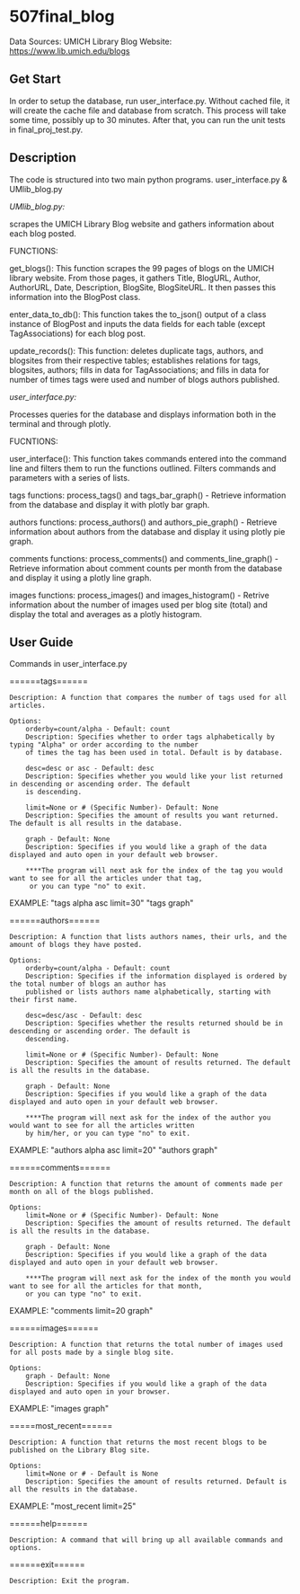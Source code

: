 # 507final_blog
Data Sources: UMICH Library Blog Website: https://www.lib.umich.edu/blogs

## Get Start

In order to setup the database, run user_interface.py. Without cached file, it will create the cache file and database from scratch. This process will take some time, possibly up to 30 minutes. After that, you can run the unit tests in final_proj_test.py.

## Description

The code is structured into two main python programs. user_interface.py & UMlib_blog.py

*UMlib_blog.py:*

scrapes the UMICH Library Blog website and gathers information about each blog posted.

FUNCTIONS:

get_blogs(): This function scrapes the 99 pages of blogs on the UMICH library website. From those pages, it gathers Title, BlogURL, Author, AuthorURL, Date, Description, BlogSite, BlogSiteURL. It then passes this information into the BlogPost class.

enter_data_to_db(): This function takes the to_json() output of a class instance of BlogPost and inputs the data fields for each table (except TagAssociations) for each blog post.

update_records(): This function: deletes duplicate tags, authors, and blogsites from their respective tables; establishes relations for tags, blogsites, authors; fills in data for TagAssociations; and fills in data for number of times tags were used and number of blogs authors published.

*user_interface.py:*

Processes queries for the database and displays information both in the terminal and through plotly.

FUCNTIONS:

user_interface(): This function takes commands entered into the command line and filters them to run the functions outlined. Filters commands and parameters with a series of lists.

tags functions: process_tags() and tags_bar_graph() - Retrieve information from the database and display it with plotly bar graph.

authors functions: process_authors() and authors_pie_graph() - Retrieve information about authors from the database and display it using plotly pie graph.

comments functions: process_comments() and comments_line_graph() - Retrieve information about comment counts per month from the database and display it using a plotly line graph.

images functions: process_images() and images_histogram() - Retrive information about the number of images used per blog site (total) and display the total and averages as a plotly histogram.

## User Guide

Commands in user_interface.py

======tags======

    Description: A function that compares the number of tags used for all articles.

    Options:
        orderby=count/alpha - Default: count 
        Description: Specifies whether to order tags alphabetically by typing "Alpha" or order according to the number
        of times the tag has been used in total. Default is by database.

        desc=desc or asc - Default: desc
        Description: Specifies whether you would like your list returned in descending or ascending order. The default
        is descending.

        limit=None or # (Specific Number)- Default: None
        Description: Specifies the amount of results you want returned. The default is all results in the database.

        graph - Default: None
        Description: Specifies if you would like a graph of the data displayed and auto open in your default web browser. 

        ****The program will next ask for the index of the tag you would want to see for all the articles under that tag, 
         or you can type "no" to exit.
         
EXAMPLE:
"tags alpha asc limit=30"
"tags graph"

======authors======

    Description: A function that lists authors names, their urls, and the amount of blogs they have posted.

    Options:
        orderby=count/alpha - Default: count
        Description: Specifies if the information displayed is ordered by the total number of blogs an author has
        published or lists authors name alphabetically, starting with their first name.

        desc=desc/asc - Default: desc
        Description: Specifies whether the results returned should be in descending or ascending order. The default is
        descending.

        limit=None or # (Specific Number)- Default: None
        Description: Specifies the amount of results returned. The default is all the results in the database.

        graph - Default: None
        Description: Specifies if you would like a graph of the data displayed and auto open in your default web browser.
        
        ****The program will next ask for the index of the author you would want to see for all the articles written 
        by him/her, or you can type "no" to exit.
        
EXAMPLE:
"authors alpha asc limit=20"
"authors graph"

======comments======

    Description: A function that returns the amount of comments made per month on all of the blogs published.

    Options:
        limit=None or # (Specific Number)- Default: None
        Description: Specifies the amount of results returned. The default is all the results in the database.

        graph - Default: None
        Description: Specifies if you would like a graph of the data displayed and auto open in your default web browser. 
        
        ****The program will next ask for the index of the month you would want to see for all the articles for that month,
        or you can type "no" to exit.
EXAMPLE:
"comments limit=20 graph"

======images======

    Description: A function that returns the total number of images used for all posts made by a single blog site.

    Options:
        graph - Default: None
        Description: Specifies if you would like a graph of the data displayed and auto open in your browser. 
        
EXAMPLE:
"images graph"

=====most_recent======

    Description: A function that returns the most recent blogs to be published on the Library Blog site.

    Options:
        limit=None or # - Default is None
        Description: Specifies the amount of results returned. Default is all the results in the database.
        
EXAMPLE:
"most_recent limit=25"

======help======

    Description: A command that will bring up all available commands and options.

======exit======

    Description: Exit the program.



